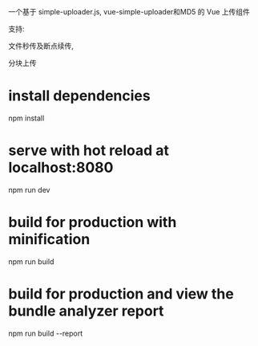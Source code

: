 一个基于 simple-uploader.js, vue-simple-uploader和MD5 的 Vue 上传组件

支持: 

  文件秒传及断点续传,
  
  分块上传

# install dependencies
npm install

# serve with hot reload at localhost:8080
npm run dev

# build for production with minification
npm run build

# build for production and view the bundle analyzer report
npm run build --report

